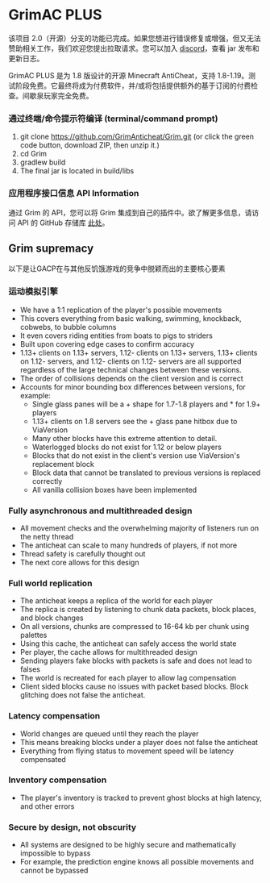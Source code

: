 # GrimAC PLUS

该项目 2.0（开源）分支的功能已完成。如果您想进行错误修复或增强，但又无法赞助相关工作，我们欢迎您提出拉取请求。您可以加入 [discord](https://discord.com/invite/kqQAhTmkUF)，查看 jar 发布和更新日志。

GrimAC PLUS 是为 1.8 版设计的开源 Minecraft AntiCheat，支持 1.8-1.19。测试阶段免费。它最终将成为付费软件，并/或将包括提供额外的基于订阅的付费检查。间歇泉玩家完全免费。

### 通过终端/命令提示符编译 (terminal/command prompt)
1. git clone https://github.com/GrimAnticheat/Grim.git (or click the green code button, download ZIP, then unzip it.)
2. cd Grim
3. gradlew build
4. The final jar is located in build/libs

### 应用程序接口信息 API Information
通过 Grim 的 API，您可以将 Grim 集成到自己的插件中。欲了解更多信息，请访问 API 的 GitHub 存储库 [此处](https://github.com/GrimAnticheat/GrimAPI)。

## Grim supremacy

以下是让GACP在与其他反饥饿游戏的竞争中脱颖而出的主要核心要素

### 运动模拟引擎

* We have a 1:1 replication of the player's possible movements
* This covers everything from basic walking, swimming, knockback, cobwebs, to bubble columns
* It even covers riding entities from boats to pigs to striders
* Built upon covering edge cases to confirm accuracy
* 1.13+ clients on 1.13+ servers, 1.12- clients on 1.13+ servers, 1.13+ clients on 1.12- servers, and 1.12- clients on 1.12- servers are all supported regardless of the large technical changes between these versions.
* The order of collisions depends on the client version and is correct
* Accounts for minor bounding box differences between versions, for example:
    * Single glass panes will be a + shape for 1.7-1.8 players and * for 1.9+ players
    * 1.13+ clients on 1.8 servers see the + glass pane hitbox due to ViaVersion
    * Many other blocks have this extreme attention to detail.
    * Waterlogged blocks do not exist for 1.12 or below players
    * Blocks that do not exist in the client's version use ViaVersion's replacement block
    * Block data that cannot be translated to previous versions is replaced correctly
    * All vanilla collision boxes have been implemented

### Fully asynchronous and multithreaded design

* All movement checks and the overwhelming majority of listeners run on the netty thread
* The anticheat can scale to many hundreds of players, if not more
* Thread safety is carefully thought out
* The next core allows for this design

### Full world replication

* The anticheat keeps a replica of the world for each player
* The replica is created by listening to chunk data packets, block places, and block changes
* On all versions, chunks are compressed to 16-64 kb per chunk using palettes
* Using this cache, the anticheat can safely access the world state
* Per player, the cache allows for multithreaded design
* Sending players fake blocks with packets is safe and does not lead to falses
* The world is recreated for each player to allow lag compensation
* Client sided blocks cause no issues with packet based blocks. Block glitching does not false the anticheat.

### Latency compensation

* World changes are queued until they reach the player
* This means breaking blocks under a player does not false the anticheat
* Everything from flying status to movement speed will be latency compensated

### Inventory compensation

* The player's inventory is tracked to prevent ghost blocks at high latency, and other errors

### Secure by design, not obscurity

* All systems are designed to be highly secure and mathematically impossible to bypass
* For example, the prediction engine knows all possible movements and cannot be bypassed
